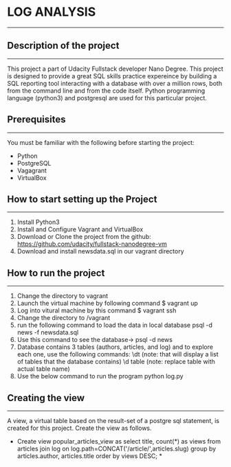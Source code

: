 # LOG ANALYSIS
--------------
## Description of the project
-----------------------------

This project a part of Udacity Fullstack developer Nano Degree. 
This project is designed to provide a great SQL skills practice expereince by building a SQL reporting tool interacting with a database with over a million rows, both from the command line and from the code itself. Python programming language (python3) and postgresql are used for this particular project. 


## Prerequisites
----------------

You must be familiar with the following before starting the project:

*	Python
*	PostgreSQL
*	Vagagrant
*	VirtualBox

## How to start setting up the Project
---------------------------------------

1.	Install Python3
2.	Install and Configure Vagrant and VirtualBox 
3.	Download or Clone the project from the github: 
    https://github.com/udacity/fullstack-nanodegree-vm
4.	Download and install newsdata.sql in our vagrant directory

## How to run the project
-------------------------

1.	Change the directory to vagrant
2.	Launch the virtual machine by following command
    $ vagrant up
3.  Log into vitural machine by this command
	$ vagrant ssh
4.	Change the directory to /vagrant
5.	run the following command to load the data in local database
    psql -d news -f newsdata.sql
6.  Use this command to see the database-> psql -d news 
7.  Database contains 3 tables (authors, articles, and log) and to explore 
    each one, use the following commands:
    \dt (note: that will display a list of tables that the database contains)
    \d table (note: replace table with actual table name)
8.  Use the below command to run the program
    python log.py

## Creating the view
---------------------

A view, a virtual table based on the result-set of a postgre sql statement, is created for this project.
Create the view as follows.

* Create view popular_articles_view as select title, count(*) as views from articles join log on log.path=CONCAT('/article/',articles.slug) group by articles.author, articles.title order by views DESC; *



